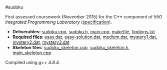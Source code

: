 #sudoku

First assessed coursework (November 2015) for the C++ component of _550 Integrated Programming Laboratory_ ([specification](spec.pdf)).

- __Deliverables:__ [sudoku.cpp](sudoku.cpp), [sudoku.h](sudoku.h), [main.cpp](main.cpp), [makefile](makefile), [findings.txt](findings.txt)
- __Required files__: [easy.dat](easy.dat), [easy-solution.dat](easy-solution.dat), [medium.dat](medium.dat), [mystery1.dat](mystery1.dat), [mystery2.dat](mystery2.dat), [mystery3.dat](mystery3.dat)
- __Skeleton files__: [sudoku_skeleton.cpp](sudoku_skeleton.cpp), [sudoku_skeleton.h](sudoku_skeleton.h), [main_skeleton.cpp](main_skeleton.cpp)

Compiled using _g++ 4.8.4_.
